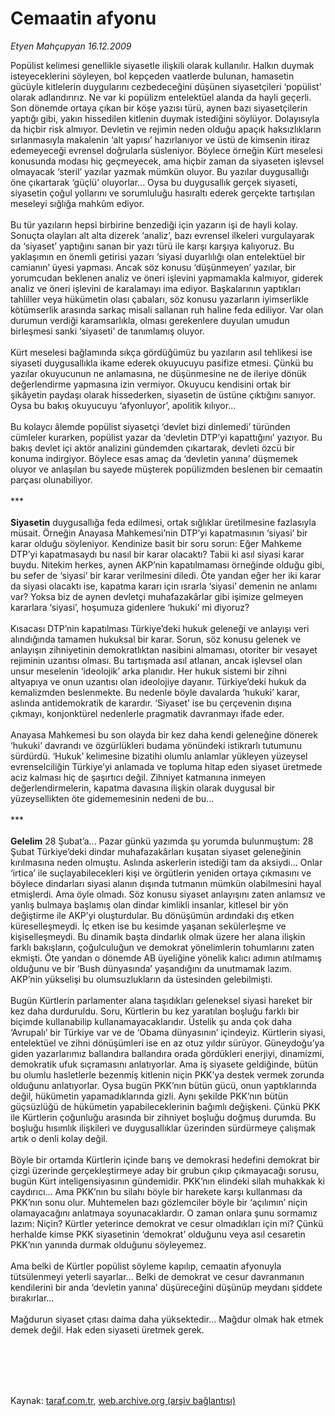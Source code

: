 # Cemaatin afyonu

*Etyen Mahçupyan 16.12.2009*

<div class="taraf_structure_2col_1zq">
<div class="margen_n">



 <p>Popülist kelimesi genellikle siyasetle ilişkili olarak kullanılır. Halkın duymak isteyeceklerini söyleyen, bol kepçeden vaatlerde bulunan, hamasetin gücüyle kitlelerin duygularını cezbedeceğini düşünen siyasetçileri ‘popülist’ olarak adlandırırız. Ne var ki popülizm entelektüel alanda da hayli geçerli. Son dönemde ortaya çıkan bir köşe yazısı türü, aynen bazı siyasetçilerin yaptığı gibi, yakın hissedilen kitlenin duymak istediğini söylüyor. Dolayısıyla da hiçbir risk almıyor. Devletin ve rejimin neden olduğu apaçık haksızlıkların sırlanmasıyla makalenin ‘alt yapısı’ hazırlanıyor ve üstü de kimsenin itiraz edemeyeceği evrensel doğrularla süsleniyor. Böylece örneğin Kürt meselesi konusunda modası hiç geçmeyecek, ama hiçbir zaman da siyaseten işlevsel olmayacak ‘steril’ yazılar yazmak mümkün oluyor. Bu yazılar duygusallığı öne çıkartarak ‘güçlü’ oluyorlar... Oysa bu duygusallık gerçek siyaseti, siyasetin çoğul yollarını ve sorumluluğu hasıraltı ederek gerçekte tartışılan meseleyi sığlığa mahkûm ediyor. <br/><br/>Bu tür yazıların hepsi birbirine benzediği için yazarın işi de hayli kolay. Sonuçta olayları alt alta dizerek ‘analiz’, bazı evrensel ilkeleri vurgulayarak da ‘siyaset’ yaptığını sanan bir yazı türü ile karşı karşıya kalıyoruz. Bu yaklaşımın en önemli getirisi yazarı ‘siyasi duyarlılığı olan entelektüel bir camianın’ üyesi yapması. Ancak söz konusu ‘düşünmeyen’ yazılar, bir yorumcudan beklenen analiz ve öneri işlevini yapmamakla kalmıyor, giderek analiz ve öneri işlevini de karalamayı ima ediyor. Başkalarının yaptıkları tahliller veya hükümetin olası çabaları, söz konusu yazarların iyimserlikle kötümserlik arasında sarkaç misali sallanan ruh haline feda ediliyor. Var olan durumun verdiği karamsarlıkla, olması gerekenlere duyulan umudun birleşmesi sanki ‘siyaseti’ de tanımlamış oluyor. <br/><br/>Kürt meselesi bağlamında sıkça gördüğümüz bu yazıların asıl tehlikesi ise siyaseti duygusallıkla ikame ederek okuyucuyu pasifize etmesi. Çünkü bu yazılar okuyucunun ne anlamasına, ne düşünmesine ne de ileriye dönük değerlendirme yapmasına izin vermiyor. Okuyucu kendisini ortak bir şikâyetin paydaşı olarak hissederken, siyasetin de üstüne çıktığını sanıyor. Oysa bu bakış okuyucuyu ‘afyonluyor’, apolitik kılıyor... <br/><br/>Bu kolaycı âlemde popülist siyasetçi ‘devlet bizi dinlemedi’ türünden cümleler kurarken, popülist yazar da ‘devletin DTP’yi kapattığını’ yazıyor. Bu bakış devlet içi aktör analizini gündemden çıkartarak, devleti özcü bir konuma indirgiyor. Böylece esas amaç da ‘devletin yanına’ düşmemek oluyor ve anlaşılan bu sayede müşterek popülizmden beslenen bir cemaatin parçası olunabiliyor. <br/><br/>***<b> <br/><br/>Siyasetin</b> duygusallığa feda edilmesi, ortak sığlıklar üretilmesine fazlasıyla müsait. Örneğin Anayasa Mahkemesi’nin DTP’yi kapatmasının ‘siyasi’ bir karar olduğu söyleniyor. Kendinize basit bir soru sorun: Eğer Mahkeme DTP’yi kapatmasaydı bu nasıl bir karar olacaktı? Tabii ki asıl siyasi karar buydu. Nitekim herkes, aynen AKP’nin kapatılmaması örneğinde olduğu gibi, bu sefer de ‘siyasi’ bir karar verilmesini diledi. Öte yandan eğer her iki karar da siyasi olacaktı ise, kapatma kararı için ısrarla ‘siyasi’ demenin ne anlamı var? Yoksa biz de aynen devletçi muhafazakârlar gibi işimize gelmeyen kararlara ‘siyasi’, hoşumuza gidenlere ‘hukuki’ mi diyoruz? <br/><br/>Kısacası DTP’nin kapatılması Türkiye’deki hukuk geleneği ve anlayışı veri alındığında tamamen hukuksal bir karar. Sorun, söz konusu gelenek ve anlayışın zihniyetinin demokratlıktan nasibini almaması, otoriter bir vesayet rejiminin uzantısı olması. Bu tartışmada asıl atlanan, ancak işlevsel olan unsur meselenin ‘ideolojik’ arka planıdır. Her hukuk sistemi bir zihni altyapıya ve onun uzantısı olan ideolojiye dayanır. Türkiye’deki hukuk da kemalizmden beslenmekte. Bu nedenle böyle davalarda ‘hukuki’ karar, aslında antidemokratik de karardır. ‘Siyaset’ ise bu çerçevenin dışına çıkmayı, konjonktürel nedenlerle pragmatik davranmayı ifade eder. <br/><br/>Anayasa Mahkemesi bu son olayda bir kez daha kendi geleneğine dönerek ‘hukuki’ davrandı ve özgürlükleri budama yönündeki istikrarlı tutumunu sürdürdü. ‘Hukuk’ kelimesine bizatihi olumlu anlamlar yükleyen yüzeysel evrenselciliğin Türkiye’yi anlamada ve topluma hitap eden siyaset üretmede aciz kalması hiç de şaşırtıcı değil. Zihniyet katmanına inmeyen değerlendirmelerin, kapatma davasına ilişkin olarak duygusal bir yüzeysellikten öte gidememesinin nedeni de bu... <br/><br/>***<b> <br/><br/>Gelelim</b> 28 Şubat’a... Pazar günkü yazımda şu yorumda bulunmuştum: 28 Şubat Türkiye’deki dindar muhafazakârları kuşatan siyaset geleneğinin kırılmasına neden olmuştu. Aslında askerlerin istediği tam da aksiydi... Onlar ‘irtica’ ile suçlayabilecekleri kişi ve örgütlerin yeniden ortaya çıkmasını ve böylece dindarları siyasi alanın dışında tutmanın mümkün olabilmesini hayal etmişlerdi. Ama öyle olmadı. Söz konusu siyaset anlayışını zaten anlamsız ve yanlış bulmaya başlamış olan dindar kimlikli insanlar, kitlesel bir yön değiştirme ile AKP’yi oluşturdular. Bu dönüşümün ardındaki dış etken küreselleşmeydi. İç etken ise bu kesimde yaşanan sekülerleşme ve kişiselleşmeydi. Bu dinamik başta dindarlık olmak üzere her alana ilişkin farklı bakışların, çoğulculuğun ve demokrat yönelimlerin tohumlarını zaten ekmişti. Öte yandan o dönemde AB üyeliğine yönelik kalıcı adımın atılmamış olduğunu ve bir ‘Bush dünyasında’ yaşandığını da unutmamak lazım. AKP’nin yükselişi bu olumsuzlukların da üstesinden gelebilmişti. <br/><br/>Bugün Kürtlerin parlamenter alana taşıdıkları geleneksel siyasi hareket bir kez daha durduruldu. Soru, Kürtlerin bu kez yaratılan boşluğu farklı bir biçimde kullanabilip kullanamayacaklarıdır. Üstelik şu anda çok daha ‘Avrupalı’ bir Türkiye var ve de ‘Obama dünyasının’ içindeyiz. Kürtlerin siyasi, entelektüel ve zihni dönüşümleri ise en az otuz yıldır sürüyor. Güneydoğu’ya giden yazarlarımız ballandıra ballandıra orada gördükleri enerjiyi, dinamizmi, demokratik ufuk sıçramasını anlatıyorlar. Ama iş siyasete geldiğinde, bütün bu olumlu hasletlerle bezenmiş kitlenin niçin PKK’ya destek vermek zorunda olduğunu anlatıyorlar. Oysa bugün PKK’nın bütün gücü, onun yaptıklarında değil, hükümetin yapamadıklarında gizli. Aynı şekilde PKK’nın bütün güçsüzlüğü de hükümetin yapabileceklerinin bağımlı değişkeni. Çünkü PKK ile Kürtlerin çoğunluğu arasında bir zihniyet boşluğu doğmuş durumda. Bu boşluğu hısımlık ilişkileri ve duygusallıklar üzerinden sürdürmeye çalışmak artık o denli kolay değil. <br/><br/>Böyle bir ortamda Kürtlerin içinde barış ve demokrasi hedefini demokrat bir çizgi üzerinde gerçekleştirmeye aday bir grubun çıkıp çıkmayacağı sorusu, bugün Kürt inteligensiyasının gündemidir. PKK’nın elindeki silah muhakkak ki caydırıcı... Ama PKK’nın bu silahı böyle bir harekete karşı kullanması da PKK’nın sonu olur. Muhtemelen bazı gözlemciler böyle bir ‘açılımın’ niçin olamayacağını anlatmaya soyunacaklardır. O zaman onlara şunu sormamız lazım: Niçin? Kürtler yeterince demokrat ve cesur olmadıkları için mi? Çünkü herhalde kimse PKK siyasetinin ‘demokrat’ olduğunu veya asıl cesaretin PKK’nın yanında durmak olduğunu söyleyemez. <br/><br/>Ama belki de Kürtler popülist söyleme kapılıp, cemaatin afyonuyla tütsülenmeyi yeterli sayarlar... Belki de demokrat ve cesur davranmanın kendilerini bir anda ‘devletin yanına’ düşüreceğini düşünüp meydanı şiddete bırakırlar... <br/><br/>Mağdurun siyaset çıtası daima daha yüksektedir... Mağdur olmak hak etmek demek değil. Hak eden siyaseti üretmek gerek.</p>
<br/>
<br/>
<br/>



<br/>


<div id="taraf_not">
</div>

</div>


</div>

Kaynak: [taraf.com.tr](http://taraf.com.tr:80/makale/9059.htm), [web.archive.org (arşiv bağlantısı)](http://web.archive.org/web/20100302014030/http://taraf.com.tr:80/makale/9059.htm)
